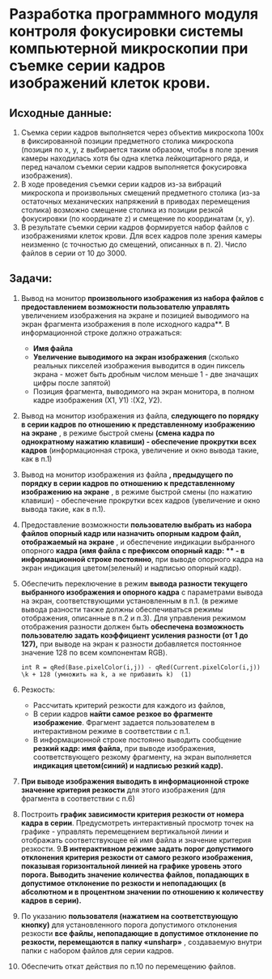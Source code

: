 # Разработка программного модуля контроля фокусировки системы компьютерной микроскопии   при съемке серии кадров изображений клеток крови.

## Исходные данные:

1. Съемка серии кадров выполняется через объектив микроскопа 100х в фиксированной позиции предметного столика микроскопа (позиция по х, y, z выбирается таким образом, чтобы в поле зрения камеры находилась хотя бы одна клетка лейкоцитарного ряда, и перед началом съемки серии кадров выполняется фокусировка изображения).
2. В ходе проведения съемки серии кадров из-за вибраций микроскопа и произвольных смещений предметного столика (из-за остаточных механических напряжений в приводах перемещения столика) возможно смещение столика из позиции резкой фокусировки (по координате z) и смещение по координатам (х, у).
3. В результате съемки серии кадров формируется набор файлов с изображениями клеток крови. Для всех кадров поле зрения камеры неизменно (с точностью до смещений, описанных в п. 2). Число файлов в серии от 10 до 3000.

## Задачи:

1. Вывод на монитор **произвольного изображения из набора файлов с предоставлением возможности пользователю управлять** увеличением изображения на экране и позицией выводимого на экран фрагмента изображения в поле исходного кадра**.
В информационной строке должно отражаться:
    - **Имя файла**
    - **Увеличение выводимого на экран изображения** (сколько реальных пикселей изображения выводится в один пиксель экрана - может быть дробным числом меньше 1 - две значащих цифры после запятой)
    - Позиция фрагмента, выводимого на экран монитора, в полном кадре изображения (Х1, У1) :(Х2, У2).
2. Вывод на монитор изображения из файла, **следующего по порядку в серии кадров по отношению к представленному изображению на экране** , в режиме быстрой смены **(смена кадра по однократному нажатию клавиши) - обеспечение прокрутки всех кадров** (информационная строка, увеличение и окно вывода такие, как в п.1)
3. Вывод на монитор изображения из файла **, предыдущего по порядку в серии кадров по отношению к представленному изображению на экране** , в режиме быстрой смены (по нажатию клавиши) - обеспечение прокрутки всех кадров (увеличение и окно вывода такие, как в п.1).
4. Предоставление возможности **пользователю выбрать из набора файлов опорный кадр или назначить опорным кадром файл, отображаемый на экране** ,  и обеспечение индикации выбранного опорного **кадра (имя файла с префиксом опорный кадр: ** - в информационной строке постоянно**, при выводе опорного кадра на экран индикация цветом(зеленый) и надписью опорный кадр).
5. Обеспечить переключение в режим **вывода разности текущего выбранного изображения и опорного кадра** с параметрами вывода на экран, соответствующими установленным в п.1. (в режиме вывода разности также должны обеспечиваться режимы отображения, описанные в п.2 и п.3).
Для управления режимом отображения разности должен быть **обеспечена возможность пользователю задать коэффициент усиления разности (от 1 до 127),** при выводе на экран к разности добавляется постоянное значение 128 по всем компонентам RGB).

    `int R = qRed(Base.pixelColor(i,j)) - qRed(Current.pixelColor(i,j)) \k + 128 (умножить на k, а не прибавить k)  (1)`

6. Резкость:
    - Рассчитать критерий резкости для каждого из файлов,
    - В серии кадров **найти самое резкое во фрагменте изображение**. Фрагмент задается пользователем в интерактивном режиме в соответствии с п.1.
    - В информационной строке постоянно выводить сообщение **резкий кадр: имя файла,** при выводе изображения, соответствующего резкому фрагменту, на экран выполняется **индикация цветом(синий) и надписью резкий кадр).**
7. **При выводе изображения выводить в информационной строке значение критерия резкости** для этого изображения (для фрагмента в соответствии с п.6)
8. Построить **график зависимости критерия резкости от номера кадра в серии**. Предусмотреть интерактивный просмотр точек на графике - управлять перемещением вертикальной линии и отображать соответствующее ей имя файла и значение критерия резкости.
9.**В интерактивном режиме задать порог допустимого отклонения критерия резкости от самого резкого изображения, показывая горизонтальной линией на графике уровень этого порога. **Выводить значение** количества файлов, попадающих в допустимое отклонение **по резкости и непопадающих** (в абсолютном и в процентном значении по отношению к количеству кадров в серии).**
10. По указанию **пользователя (нажатием на соответствующую кнопку)** для установленного порога допустимого отклонения резкости **все файлы, непопадающие в допустимое отклонение по резкости, перемещаются в папку «unsharp»** , создаваемую внутри папки с набором файлов для серии кадров.
11. Обеспечить откат действия по п.10 по перемещению файлов.